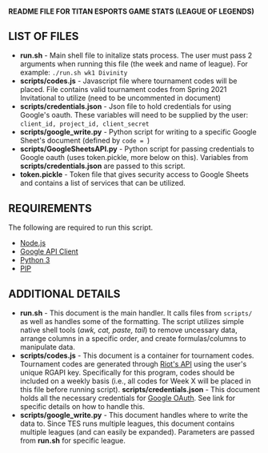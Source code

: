 #### README FILE FOR TITAN ESPORTS GAME STATS (LEAGUE OF LEGENDS) ####

## LIST OF FILES ##

- **run.sh** - Main shell file to initalize stats process. The user must pass 2 arguments when running this file (the week and name of league). For example: ```./run.sh wk1 Divinity```
- **scripts/codes.js** - Javascript file where tournament codes will be placed. File contains valid tournament codes from Spring 2021 Invitational to utilize (need to be uncommented in document)
- **scripts/credentials.json** - Json file to hold credentials for using Google's oauth. These variables will need to be supplied by the user: ```client_id, project_id, client_secret```
- **scripts/google_write.py** - Python script for writing to a specific Google Sheet's document (defined by ```code = ```)
- **scripts/GoogleSheetsAPI.py** - Python script for passing credentials to Google oauth (uses token.pickle, more below on this). Variables from **scripts/credentials.json** are passed to this script.
- **token.pickle** - Token file that gives security access to Google Sheets and contains a list of services that can be utilized.


## REQUIREMENTS ##
The following are required to run this script.

- [Node.js](https://nodejs.org/en/)
- [Google API Client](https://pypi.org/project/google-api-python-client/)
- [Python 3](https://www.python.org/downloads/)
- [PIP](https://pip.pypa.io/en/stable/reference/pip_install/) 

## ADDITIONAL DETAILS ##
- **run.sh** - This document is the main handler. It calls files from ```scripts/``` as well as handles some of the formatting. The script utilizes simple native shell tools (*awk, cat, paste, tail*) to remove uncessary data, arrange columns in a specific order, and create formulas/columns to manipulate data.
- **scripts/codes.js** - This document is a container for tournament codes. Tournament codes are generated through [Riot's API](https://developer.riotgames.com/docs/lol) using the user's unique RGAPI key. Specifically for this program, codes should be included on a weekly basis (i.e., all codes for Week X will be placed in this file before running script).
**scripts/credentials.json** - This document holds all the necessary credentials for [Google OAuth](https://developers.google.com/identity/protocols/oauth2/javascript-implicit-flow). See link for specific details on how to handle this. 
- **scripts/google_write.py** - This document handles where to write the data to. Since TES runs multiple leagues, this document contains multiple leagues (and can easily be expanded). Parameters are passed from **run.sh** for specific league.
